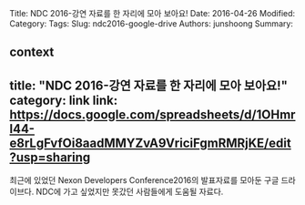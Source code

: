 Title: NDC 2016-강연 자료를 한 자리에 모아 보아요!
Date: 2016-04-26
Modified:
Category:
Tags:
Slug: ndc2016-google-drive
Authors: junshoong
Summary:


context
---
title: "NDC 2016-강연 자료를 한 자리에 모아 보아요!"
category: link
link:  https://docs.google.com/spreadsheets/d/1OHmrl44-e8rLgFvfOi8aadMMYZvA9VriciFgmRMRjKE/edit?usp=sharing
---

최근에 있었던 Nexon Developers Conference2016의 발표자료를 모아둔 구글 드라이브다.
NDC에 가고 싶었지만 못갔던 사람들에게 도움될 자료다.
